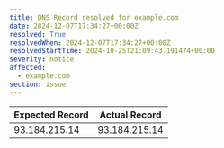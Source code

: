 ```yaml
---
title: DNS Record resolved for example.com
date: 2024-12-07T17:34:27+00:00Z
resolved: True
resolvedWhen: 2024-12-07T17:34:27+00:00Z
resolvedStartTime: 2024-10-25T21:09:43.191474+00:00
severity: notice
affected:
  - example.com
section: issue
---
```


| Expected Record  | Actual Record  |
|------------------|----------------|
| 93.184.215.14 | 93.184.215.14 |
